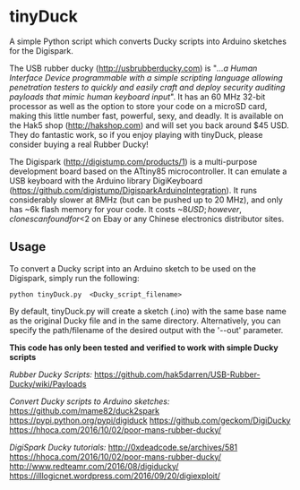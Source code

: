 # tinyDuck
A simple Python script which converts Ducky scripts into Arduino sketches for the Digispark. 

The USB rubber ducky (http://usbrubberducky.com) is "*...a Human Interface Device programmable with a simple scripting language allowing penetration testers to quickly and easily craft and deploy security auditing payloads that mimic human keyboard input*". It has an 60 MHz 32-bit  processor as well as the option to store your code on a microSD card, making this little number fast, powerful, sexy, and deadly. It is available on the Hak5 shop (http://hakshop.com)  and will set you back around $45 USD. They do fantastic work, so if you enjoy playing with tinyDuck, please consider buying a real Rubber Ducky!

The Digispark (http://digistump.com/products/1) is a multi-purpose development board based on the ATtiny85 microcontroller. It can emulate a USB keyboard with the  Arduino library DigiKeyboard (https://github.com/digistump/DigisparkArduinoIntegration). It runs considerably slower at 8MHz (but can be pushed up to 20 MHz), and only has ~6k flash memory for your code. It costs ~$8 USD; however, clones can found for <$2 on Ebay or any Chinese electronics distributor sites.

## Usage
To convert a Ducky script into an Arduino sketch to be used on the Digispark, simply run the following:
```
python tinyDuck.py  <Ducky_script_filename>
```
By default, tinyDuck.py will create a sketch (.ino) with the same base name as the original Ducky file and in the same directory. Alternatively, you can specify the path/filename of the desired output with the '--out' parameter.

**This code has only been tested and verified to work with simple Ducky scripts**

*Rubber Ducky Scripts:*
https://github.com/hak5darren/USB-Rubber-Ducky/wiki/Payloads

*Convert Ducky scripts to Arduino sketches:*
https://github.com/mame82/duck2spark
https://pypi.python.org/pypi/digiduck
https://github.com/geckom/DigiDucky
https://hhoca.com/2016/10/02/poor-mans-rubber-ducky/

*DigiSpark Ducky tutorials:*
http://0xdeadcode.se/archives/581    
https://hhoca.com/2016/10/02/poor-mans-rubber-ducky/
http://www.redteamr.com/2016/08/digiducky/
https://illlogicnet.wordpress.com/2016/09/20/digiexploit/

